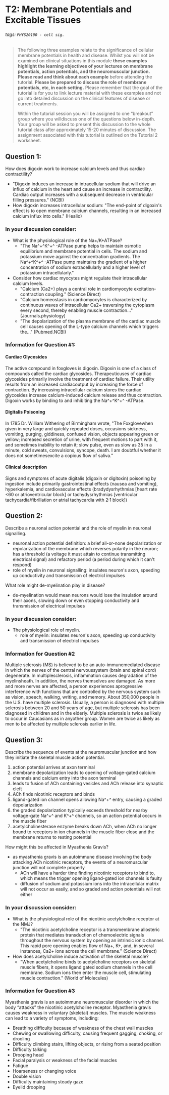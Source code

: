 # T2: Membrane Potentials and Excitable Tissues
###### tags: `PHYS20100 - cell sig.`

> The following three examples relate to the significance of cellular membrane potentials in health and disease. Whilst you will not be examined on clinical situations in this module **these examples highlight the learning objectives of your lectures on membrane potentials, action  potentials,  and the neuromuscular  junction.** **Please read and think  about each example** before attending the tutorial. **Please be prepared to discuss the role of membrane potentials, etc, in each setting.** Please remember that the goal of the tutorial is for you to link lecture material with these examples and not go into detailed discussion on the clinical features of disease or current treatments. 
> 
> Within the tutorial session you will be assigned to one “breakout” group where you willdiscuss one of the questions below in-depth. Your group will be asked to present this discussion to the whole tutorial class after approximately 15-20 minutes of discussion. The assignment associated with this tutorial is outlined on the Tutorial 2 worksheet.

## Question 1: 
How does digoxin work to increase calcium levels and thus cardiac contractility? 
- "Digoxin induces an increase in intracellular sodium that will drive an influx of calcium in the heart and cause an increase in contractility. Cardiac output increases with a subsequent decrease in ventricular filling pressures." (NCBI) 
- How digoxin increases intracellular sodium: "The end-point of digoxin's effect is to open membrane calcium channels, resulting in an increased calcium influx into cells." (Healio)
### In your discussion consider:
- What is the physiological role of the Na+/K+ATPase?
    - "The Na^+^K^+^ -ATPase pump helps to maintain osmotic equilibrium and membrane potential in cells. The sodium and potassium move against the concentration gradients. The Na^+^K^+^ -ATPase pump maintains the gradient of a higher concentration of sodium extracellularly and a higher level of potassium intracellularly."
- Consider how cardiac myocytes might regulate their intracellular calcium levels.
    - "Calcium (Ca2+) plays a central role in cardiomyocyte excitation-contraction coupling." (Science Direct)
    - "Calcium homeostasis in cardiomyocytes is characterized by continuous waves of intracellular Ca2+ traversing the cytoplasm every second, thereby enabling muscle contraction..." (Journals.physiology) 
    - "The depolarization of the plasma membrane of the cardiac muscle cell causes opening of the L-type calcium channels which triggers the..." (Pubmed.NCBI)
### Information for Question #1:
#### Cardiac Glycosides 
The active compound in foxgloves is digoxin. Digoxin is one of a class of compounds called the cardiac glycosides.  Therapeuticuses of cardiac glycosides primarily involve   the treatment of cardiac failure. Their utility results from an increased cardiacoutput by increasing the force of   contraction. By increasing intracellular calcium stores   the cardiac glycosides increase calcium-induced calcium release and thus contraction. Digoxin works by binding to and inhibiting the Na^+^K^+^ -ATPase. 
#### Digitalis Poisoning
In 1785 Dr. William Withering of Birmingham wrote, "The Foxglovewhen given in very large and quickly repeated   doses, occasions sickness, vomiting, purging, giddiness,   confused vision, objects appearing green or yellow;   increased secretion of urine, with frequent motions to part with it, and sometimes inability to retain it; slow pulse, even as slow as 35 in a minute, cold sweats, convulsions, syncope, death. I am doubtful whether it does not sometimesexcite a copious flow of saliva.” 
#### Clinical description
Signs and symptoms of acute digitalis (digoxin or digitoxin) poisoning by ingestion include primarily gastrointestinal effects (nausea and vomiting), hyperkalemia, and cardiovascular effects (bradydysrhythmias [heart rate <60 or atrioventricular block] or tachydysrhythmias [ventricular tachycardia/fibrillation or atrial tachycardia with 2:1 block])

## Question 2: 
Describe a neuronal action potential and the role of myelin in neuronal signalling.
- neuronal action potential definition: a brief all-or-none depolarization or repolarization of the membrane which reverses polarity in the neuron; has a threshold (a voltage it must attain to continue transmitting electrical signal) and refactory period (a period during which it can't respond)
- role of myelin in neuronal signalling: insulates neuron's axon, speeding up conductivity and transmission of electricl impulses

What role might de-myelination play in disease? 
- de-myelination would mean neurons would lose the insulation around their axons, slowing down or even stopping conductivity and transmission of electrical impulses

### In your discussion consider:
- The physiological role of myelin.
    - role of myelin: insulates neuron's axon, speeding up conductivity and transmission of electricl impulses
### Information for Question #2
Multiple sclerosis (MS) is believed to be an auto-immunemediated disease in which the nerves of the central nervoussystem (brain and spinal cord) degenerate. In   multiplesclerosis, inflammation causes degradation of the myelinsheath. In addition, the nerves themselves are damaged. As more and more nerves are affected, a person experiences aprogressive interference with functions that are controlled by the nervous system such as vision,   speech, walking, writing, and memory. About 350,000 people in the U.S. have multiple sclerosis. Usually, a person is   diagnosed with multiple sclerosis between 20 and 50 years of age, but multiple sclerosis has been diagnosed in   children  and in the elderly. Multiple sclerosis is twice as likely to occur in Caucasians as in anyother group. Women are twice   as likely as men to be affected by multiple sclerosis earlier in life.

## Question 3: 
Describe the sequence of events at the neuromuscular junction and how they initiate the skeletal muscle action potential. 
1. action potential arrives at axon terminal
2. membrane depolarization leads to opening of voltage-gated calcium channels and calcium entry into the axon terminal
3. leads to fusion of ACh containing vesicles and ACh release into synaptic cleft
4. ACh finds nicotinic receptors and binds
5. ligand-gated ion channel opens allowing Na^+^ entry, causing a graded depolarization
7. the graded depolarization typically exceeds threshold for nearby voltage-gate Na^+^ and K^+^ channels, so an action potential occurs in the muscle fiber
9. acetylcholinesterase enzyme breaks down ACh, when ACh no longer bound to receptors in ion channels in the muscle fiber close and the membrane returns to resting potential

How might this be affected in Myasthenia Gravis?
- as myasthenia gravis is an autoimmune disease involving the body attacking ACh nicotinic receptors, the events of a neuromuscular junction will not complete properly
    - ACh will have a harder time finding nicotinic receptors to bind to, which means the trigger opening ligand-gated ion channels is faulty
    - diffusion of sodium and potassium ions into the intracellular matrix will not occur as easily, and so graded and action potentials will not either

### In your discussion consider:
- What is the physiological role of the nicotinic acetylcholine receptor at the NMJ? 
    - "The nicotinic acetylcholine receptor is a transmembrane allosteric protein that mediates transduction of chemoelectric signals throughout the nervous system by opening an intrinsic ionic channel. This rapid pore opening enables flow of Na+, K+, and, in several instances, Ca2+ ions across the cell membrane." (Science Direct)
- How does acetylcholine induce activation of the skeletal muscle?
    - "When acetylcholine binds to acetylcholine receptors on skeletal muscle fibers, it opens ligand gated sodium channels in the cell membrane. Sodium ions then enter the muscle cell, stimulating muscle contraction." (World of Molecules)
### Information for Question #3
Myasthenia gravis is an autoimmune neuromuscular disorder in which the body “attacks” the nicotinic acetylcholine receptor. Myasthenia gravis causes weakness in voluntary (skeletal) muscles. The muscle weakness can lead to a variety of symptoms, including: 
- Breathing difficulty because of weakness of the chest wall muscles
- Chewing or swallowing difficulty, causing frequent gagging, choking, or drooling
- Difficulty climbing stairs, lifting objects, or rising from a seated position
- Difficulty talking
- Drooping head
- Facial paralysis or weakness of the facial muscles
- Fatigue
- Hoarseness or changing voice
- Double vision
- Difficulty maintaining steady gaze
- Eyelid drooping

